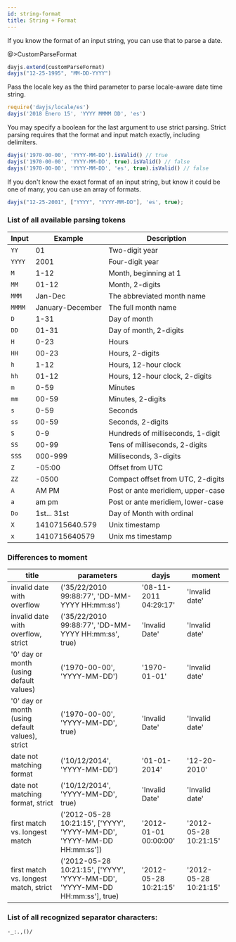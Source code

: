 ```yaml
---
id: string-format
title: String + Format
---
```

If you know the format of an input string, you can use that to parse a date.

@>CustomParseFormat

```js
dayjs.extend(customParseFormat)
dayjs("12-25-1995", "MM-DD-YYYY")
```

Pass the locale key as the third parameter to parse locale-aware date time string.
```js
require('dayjs/locale/es')
dayjs('2018 Enero 15', 'YYYY MMMM DD', 'es')
```

You may specify a boolean for the last argument to use strict parsing. Strict parsing requires that the format and input match exactly, including delimiters.

```js
dayjs('1970-00-00', 'YYYY-MM-DD').isValid() // true
dayjs('1970-00-00', 'YYYY-MM-DD', true).isValid() // false
dayjs('1970-00-00', 'YYYY-MM-DD', 'es', true).isValid() // false
```

If you don't know the exact format of an input string, but know it could be one of many, you can use an array of formats.
```js
dayjs("12-25-2001", ["YYYY", "YYYY-MM-DD"], 'es', true);
```

### List of all available parsing tokens

| Input  | Example          | Description                       |
| ------ | ---------------- | --------------------------------- |
| `YY`   | 01               | Two-digit year                    |
| `YYYY` | 2001             | Four-digit year                   |
| `M`    | 1-12             | Month, beginning at 1             |
| `MM`   | 01-12            | Month, 2-digits                   |
| `MMM`  | Jan-Dec          | The abbreviated month name        |
| `MMMM` | January-December | The full month name               |
| `D`    | 1-31             | Day of month                      |
| `DD`   | 01-31            | Day of month, 2-digits            |
| `H`    | 0-23             | Hours                             |
| `HH`   | 00-23            | Hours, 2-digits                   |
| `h`    | 1-12             | Hours, 12-hour clock              |
| `hh`   | 01-12            | Hours, 12-hour clock, 2-digits    |
| `m`    | 0-59             | Minutes                           |
| `mm`   | 00-59            | Minutes, 2-digits                 |
| `s`    | 0-59             | Seconds                           |
| `ss`   | 00-59            | Seconds, 2-digits                 |
| `S`    | 0-9              | Hundreds of milliseconds, 1-digit |
| `SS`   | 00-99            | Tens of milliseconds, 2-digits    |
| `SSS`  | 000-999          | Milliseconds, 3-digits            |
| `Z`    | -05:00           | Offset from UTC                   |
| `ZZ`   | -0500            | Compact offset from UTC, 2-digits |
| `A`    | AM PM            | Post or ante meridiem, upper-case |
| `a`    | am pm            | Post or ante meridiem, lower-case |
| `Do`   | 1st... 31st      | Day of Month with ordinal         |
| `X`    | 1410715640.579   | Unix timestamp                    |
| `x`    | 1410715640579    | Unix ms timestamp                 |


### Differences to moment

| title | parameters | dayjs | moment |
|-------|------------|-------|--------|
| invalid date with overflow | ('35/22/2010 99:88:77', 'DD-MM-YYYY HH:mm:ss') | '08-11-2011 04:29:17' | 'Invalid date' |
| invalid date with overflow, strict | ('35/22/2010 99:88:77', 'DD-MM-YYYY HH:mm:ss', true) | 'Invalid Date' | 'Invalid date' |
| '0' day or month (using default values) | ('1970-00-00', 'YYYY-MM-DD') | '1970-01-01' | 'Invalid date' |
| '0' day or month (using default values), strict | ('1970-00-00', 'YYYY-MM-DD', true) | 'Invalid Date' | 'Invalid date' |
| date not matching format | ('10/12/2014', 'YYYY-MM-DD') | '01-01-2014' | '12-20-2010' |
| date not matching format, strict | ('10/12/2014', 'YYYY-MM-DD', true) | 'Invalid Date' | 'Invalid date' |
| first match vs. longest match | ('2012-05-28 10:21:15', ['YYYY', 'YYYY-MM-DD', 'YYYY-MM-DD HH:mm:ss']) | '2012-01-01 00:00:00' | '2012-05-28 10:21:15' |
| first match vs. longest match, strict | ('2012-05-28 10:21:15', ['YYYY', 'YYYY-MM-DD', 'YYYY-MM-DD HH:mm:ss'], true) | '2012-05-28 10:21:15' | '2012-05-28 10:21:15' |



### List of all recognized separator characters:  
`-_:.,()/`


